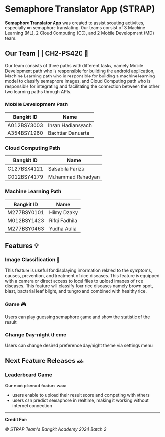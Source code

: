 # Semaphore Translator App (STRAP) 

**Semaphore Translator App** was created to assist scouting activities, especially on semaphore translating. Our teams consist of 3 Machine Learning (ML), 2 Cloud Computing (CC), and 2 Mobile Development (MD) team.


## Our Team | | CH2-PS420 🤝

Our team consists of three paths with different tasks, namely Mobile Development path who is responsible for building the android application, Machine Learning path who is responsible for building a machine learning model to classify semaphore images, and Cloud Computing path who is responsible for integrating and facilitating the connection between the other two learning paths through APIs.

### Mobile Development Path
| Bangkit ID | Name |
|------------|------|
| A012BSY3003 | Ihsan Hadiansyach |
| A354BSY1960 | Bachtiar Danuarta |

### Cloud Computing Path
| Bangkit ID | Name |
|------------|------|
| C127BSX4121 | Salsabila Fariza |
| C012BSY4179 | Muhammad Rahadyan |

### Machine Learning Path
| Bangkit ID | Name |
|------------|------|
| M277BSY0101 | Hilmy Dzaky |
| M012BSY1423 | Rifqi Fadhila |
| M277BSY0463 | Yudha Aulia|

## Features 💡

### Image Classification 🧠

This feature is useful for displaying information related to the symptoms, causes, prevention, and treatment of rice diseases. This feature is equipped with a camera or direct access to local files to upload images of rice diseases.  This feature will classify four rice diseases namely brown spot, blast, bacterial leaf blight, and tungro and combined with healthy rice.

### Game 🎮

Users can play guessing semaphore game and show the statistic of the result

### Change Day-night theme

Users can change desired preference day/night theme via settings menu

## Next Feature Releases 🔜

### Leaderboard Game

Our next planned feature was:

- users enable to upload their result score and competing with others
- users can predict semaphore in realtime, making it working without internet connection

---------------------------------------------------------------------------------------------------------------------------------------------------------------------
**Credit For:**

*_© STRAP Team's Bangkit Academy 2024 Batch 2_*
